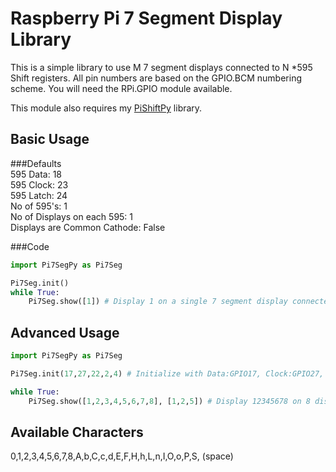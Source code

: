 Raspberry Pi 7 Segment Display Library
======================================

This is a simple library to use M 7 segment displays connected to N *595 Shift registers.
All pin numbers are based on the GPIO.BCM numbering scheme.
You will need the RPi.GPIO module available.

This module also requires my [PiShiftPy](http://github.com/shrikantpatnaik/PiShiftPy) library.

Basic Usage
-----------
###Defaults  
595 Data: 18  
595 Clock: 23  
595 Latch: 24  
No of 595's: 1  
No of Displays on each 595: 1  
Displays are Common Cathode: False

###Code
```python
import Pi7SegPy as Pi7Seg

Pi7Seg.init()
while True:
    Pi7Seg.show([1]) # Display 1 on a single 7 segment display connected to 1 Shift register
```

Advanced Usage
---------------

```python
import Pi7SegPy as Pi7Seg

Pi7Seg.init(17,27,22,2,4) # Initialize with Data:GPIO17, Clock:GPIO27, Latch:GPIO22, with 2 shift registers and 4 7 segment displays on each register

while True:
    Pi7Seg.show([1,2,3,4,5,6,7,8], [1,2,5]) # Display 12345678 on 8 displays connected to 2 registers with dots enabled on the 1st, 2nd and 5th Digit
```

Available Characters
---------------------
0,1,2,3,4,5,6,7,8,A,b,C,c,d,E,F,H,h,L,n,I,O,o,P,S, (space)



